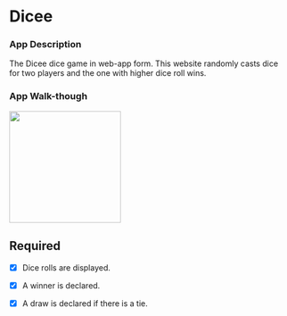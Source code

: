 # Dicee

### App Description
The Dicee dice game in web-app form. This website randomly casts dice for two players and the one with higher dice roll wins.


### App Walk-though

<img src="simon-game.gif" width=200><br>

## Required
- [x] Dice rolls are displayed.
- [x] A winner is declared.
- [x] A draw is declared if there is a tie.

